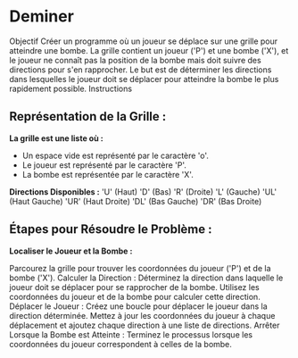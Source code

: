 # Deminer
Objectif
Créer un programme où un joueur se déplace sur une grille pour atteindre une bombe. La grille contient un joueur ('P') et une bombe ('X'), et le joueur ne connaît pas la position de la bombe mais doit suivre des directions pour s'en rapprocher. Le but est de déterminer les directions dans lesquelles le joueur doit se déplacer pour atteindre la bombe le plus rapidement possible.
Instructions

## Représentation de la Grille :

__La grille est une liste où :__

- Un espace vide est représenté par le caractère 'o'.
- Le joueur est représenté par le caractère 'P'.
- La bombe est représentée par le caractère 'X'.

__Directions Disponibles :__
'U' (Haut)
'D' (Bas)
'R' (Droite)
'L' (Gauche)
'UL' (Haut Gauche)
'UR' (Haut Droite)
'DL' (Bas Gauche)
'DR' (Bas Droite)

## Étapes pour Résoudre le Problème :

__Localiser le Joueur et la Bombe :__

Parcourez la grille pour trouver les coordonnées du joueur ('P') et de la bombe ('X').
Calculer la Direction :
Déterminez la direction dans laquelle le joueur doit se déplacer pour se rapprocher de la bombe. Utilisez les coordonnées du joueur et de la bombe pour calculer cette direction.
Déplacer le Joueur :
Créez une boucle pour déplacer le joueur dans la direction déterminée. Mettez à jour les coordonnées du joueur à chaque déplacement et ajoutez chaque direction à une liste de directions.
Arrêter Lorsque la Bombe est Atteinte :
Terminez le processus lorsque les coordonnées du joueur correspondent à celles de la bombe.
